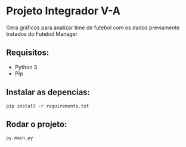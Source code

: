 # Projeto Integrador V-A
Gera gráficos para analizar time de futebol com os dados previamente tratados do Futebol Manager

## Requisitos:
- Python 3
- Pip

## Instalar as depencias:
`pip install -r requirements.txt`

## Rodar o projeto:
`py main.py`
